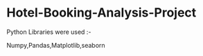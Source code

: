 # Hotel-Booking-Analysis-Project
<p>Python Libraries were used :-</p>
<p>Numpy,Pandas,Matplotlib,seaborn</p>
